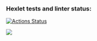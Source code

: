 ### Hexlet tests and linter status:
[![Actions Status](https://github.com/Agrarox666/python-project-49/workflows/hexlet-check/badge.svg)](https://github.com/Agrarox666/python-project-49/actions)

<a href="https://codeclimate.com/github/Agrarox666/python-project-49/maintainability"><img src="https://api.codeclimate.com/v1/badges/fc1464fbf627ca6f83e8/maintainability" /></a>
